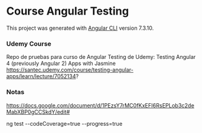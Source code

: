 # Course Angular Testing
This project was generated with [Angular CLI](https://github.com/angular/angular-cli) version 7.3.10.

### Udemy Course
Repo de pruebas para curso de Angular Testing de Udemy: Testing Angular 4 (previously Angular 2) Apps with Jasmine<br>
https://santec.udemy.com/course/testing-angular-apps/learn/lecture/7052134?

### Notas
https://docs.google.com/document/d/1PEzsY7rMC0fKxEFI6RsEPLob3c2deMabXBP0gCCSkdY/edit# 

ng test --codeCoverage=true --progress=true

